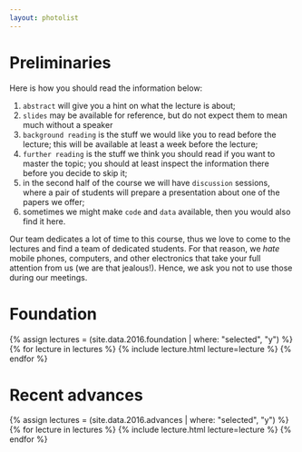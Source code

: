 ```yaml
---
layout: photolist
---
```


# Preliminaries 

Here is how you should read the information below:

1. `abstract` will give you a hint on what the lecture is about; 
2. `slides` may be available for reference, but do not expect them to mean much without a speaker
3. `background reading` is the stuff we would like you to read before the lecture; this will be available at least a week before the lecture;
4. `further reading` is the stuff we think you should read if you want to master the topic; you should at least inspect the information there before you decide to skip it;
5. in the second half of the course we will have `discussion` sessions, where a pair of students will prepare a presentation about one of the papers we offer; 
6. sometimes we might make `code` and `data` available, then you would also find it here.

Our team dedicates a lot of time to this course, thus we love to come to the lectures and find a team of dedicated students. 
For that reason, we *hate* mobile phones, computers, and other electronics that take your full attention from us (we are that jealous!).
Hence, we ask you not to use those during our meetings. 

# Foundation

{% assign lectures = (site.data.2016.foundation | where: "selected", "y") %}
{% for lecture in lectures %}
{% include lecture.html lecture=lecture %}
{% endfor %}


# Recent advances

{% assign lectures = (site.data.2016.advances | where: "selected", "y") %}
{% for lecture in lectures %}
{% include lecture.html lecture=lecture %}
{% endfor %}


